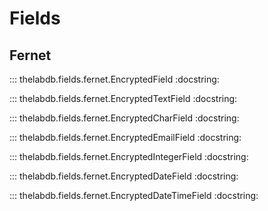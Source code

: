 # Fields

## Fernet

::: thelabdb.fields.fernet.EncryptedField
    :docstring:

::: thelabdb.fields.fernet.EncryptedTextField
    :docstring:

::: thelabdb.fields.fernet.EncryptedCharField
    :docstring:

::: thelabdb.fields.fernet.EncryptedEmailField
    :docstring:

::: thelabdb.fields.fernet.EncryptedIntegerField
    :docstring:

::: thelabdb.fields.fernet.EncryptedDateField
    :docstring:

::: thelabdb.fields.fernet.EncryptedDateTimeField
    :docstring:
